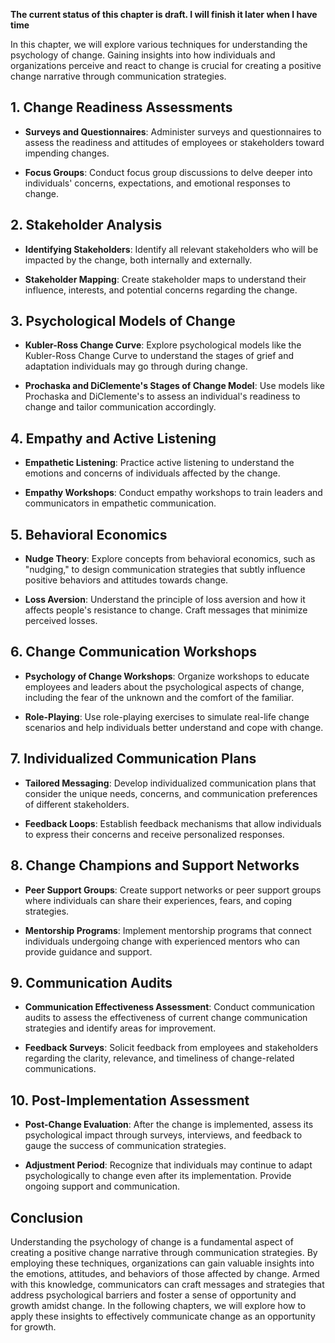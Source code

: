 **The current status of this chapter is draft. I will finish it later when I have time**

In this chapter, we will explore various techniques for understanding the psychology of change. Gaining insights into how individuals and organizations perceive and react to change is crucial for creating a positive change narrative through communication strategies.

**1. Change Readiness Assessments**
-----------------------------------

* **Surveys and Questionnaires**: Administer surveys and questionnaires to assess the readiness and attitudes of employees or stakeholders toward impending changes.

* **Focus Groups**: Conduct focus group discussions to delve deeper into individuals' concerns, expectations, and emotional responses to change.

**2. Stakeholder Analysis**
---------------------------

* **Identifying Stakeholders**: Identify all relevant stakeholders who will be impacted by the change, both internally and externally.

* **Stakeholder Mapping**: Create stakeholder maps to understand their influence, interests, and potential concerns regarding the change.

**3. Psychological Models of Change**
-------------------------------------

* **Kubler-Ross Change Curve**: Explore psychological models like the Kubler-Ross Change Curve to understand the stages of grief and adaptation individuals may go through during change.

* **Prochaska and DiClemente's Stages of Change Model**: Use models like Prochaska and DiClemente's to assess an individual's readiness to change and tailor communication accordingly.

**4. Empathy and Active Listening**
-----------------------------------

* **Empathetic Listening**: Practice active listening to understand the emotions and concerns of individuals affected by the change.

* **Empathy Workshops**: Conduct empathy workshops to train leaders and communicators in empathetic communication.

**5. Behavioral Economics**
---------------------------

* **Nudge Theory**: Explore concepts from behavioral economics, such as "nudging," to design communication strategies that subtly influence positive behaviors and attitudes towards change.

* **Loss Aversion**: Understand the principle of loss aversion and how it affects people's resistance to change. Craft messages that minimize perceived losses.

**6. Change Communication Workshops**
-------------------------------------

* **Psychology of Change Workshops**: Organize workshops to educate employees and leaders about the psychological aspects of change, including the fear of the unknown and the comfort of the familiar.

* **Role-Playing**: Use role-playing exercises to simulate real-life change scenarios and help individuals better understand and cope with change.

**7. Individualized Communication Plans**
-----------------------------------------

* **Tailored Messaging**: Develop individualized communication plans that consider the unique needs, concerns, and communication preferences of different stakeholders.

* **Feedback Loops**: Establish feedback mechanisms that allow individuals to express their concerns and receive personalized responses.

**8. Change Champions and Support Networks**
--------------------------------------------

* **Peer Support Groups**: Create support networks or peer support groups where individuals can share their experiences, fears, and coping strategies.

* **Mentorship Programs**: Implement mentorship programs that connect individuals undergoing change with experienced mentors who can provide guidance and support.

**9. Communication Audits**
---------------------------

* **Communication Effectiveness Assessment**: Conduct communication audits to assess the effectiveness of current change communication strategies and identify areas for improvement.

* **Feedback Surveys**: Solicit feedback from employees and stakeholders regarding the clarity, relevance, and timeliness of change-related communications.

**10. Post-Implementation Assessment**
--------------------------------------

* **Post-Change Evaluation**: After the change is implemented, assess its psychological impact through surveys, interviews, and feedback to gauge the success of communication strategies.

* **Adjustment Period**: Recognize that individuals may continue to adapt psychologically to change even after its implementation. Provide ongoing support and communication.

**Conclusion**
--------------

Understanding the psychology of change is a fundamental aspect of creating a positive change narrative through communication strategies. By employing these techniques, organizations can gain valuable insights into the emotions, attitudes, and behaviors of those affected by change. Armed with this knowledge, communicators can craft messages and strategies that address psychological barriers and foster a sense of opportunity and growth amidst change. In the following chapters, we will explore how to apply these insights to effectively communicate change as an opportunity for growth.
